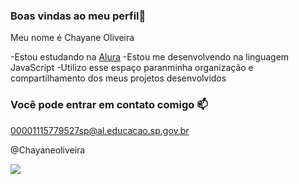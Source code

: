 ### Boas vindas ao meu perfil💙 

Meu nome é Chayane Oliveira 

-Estou estudando na [Alura](https://www.alura.com.br) 
-Estou me desenvolvendo na linguagem JavaScript
-Utilizo esse espaço paranminha organização e compartilhamento dos meus projetos desenvolvidos

### Você pode entrar em contato comigo 📫

00001115779527sp@al.educacao.sp.gov.br

@Chayaneoliveira

![](https://github.com/chayaneoliveira/Chayaneoliveira/assets/174378520/15b89979-fdc3-4123-bcdc-bae77b397e1f)
